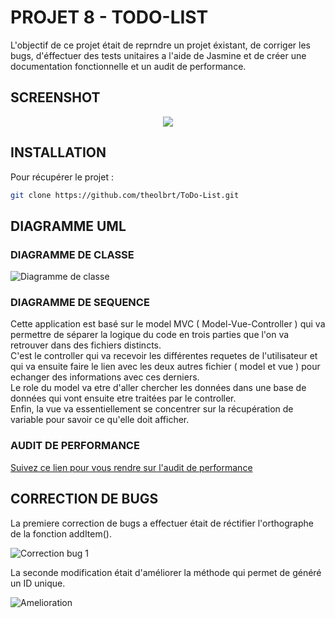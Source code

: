 # PROJET 8 - TODO-LIST

L'objectif de ce projet était de reprndre un projet éxistant, de corriger les bugs, d'éffectuer des tests unitaires a l'aide de Jasmine et de créer une documentation fonctionnelle et un audit de performance.

## SCREENSHOT

<p align="center">
  <img src="https://raw.githubusercontent.com/DesignGreg/Projet8-OpenClassRooms/master/Documentations%20-%20%C3%A9tape%204/Doc%20utilisateur/assets/Screenshot%2001.jpg">
</p>

## INSTALLATION 

Pour récupérer le projet :
```bash
git clone https://github.com/theolbrt/ToDo-List.git
```
 

## DIAGRAMME UML

### DIAGRAMME DE CLASSE

![Diagramme de classe](https://github.com/theolbrt/ToDo-List/blob/master/UML/DiagrammeClasse.png)

### DIAGRAMME DE SEQUENCE

Cette application est basé sur le model MVC ( Model-Vue-Controller ) qui va permettre de séparer la logique du code en trois parties que l'on va retrouver dans des fichiers distincts.
<br/>
C'est le controller qui va recevoir les différentes requetes de l'utilisateur et qui va ensuite faire le lien avec les deux autres fichier ( model et vue ) pour echanger des informations avec ces derniers.<br/>
Le role du model va etre d'aller chercher les données dans une base de données qui vont ensuite etre traitées par le controller.<br/>
Enfin, la vue va essentiellement se concentrer sur la récupération de variable pour savoir ce qu'elle doit afficher. 

### AUDIT DE PERFORMANCE

[Suivez ce lien pour vous rendre sur l'audit de performance](https://github.com/theolbrt/ToDo-List.wiki.git)


## CORRECTION DE BUGS

La premiere correction de bugs a effectuer était de réctifier l'orthographe de la fonction addItem().

![Correction bug 1](https://github.com/theolbrt/ToDo-List/blob/master/img/modif1.png)

La seconde modification était d'améliorer la méthode qui permet de généré un ID unique.

![Amelioration](https://github.com/theolbrt/ToDo-List/blob/master/img/Modif2.png)

